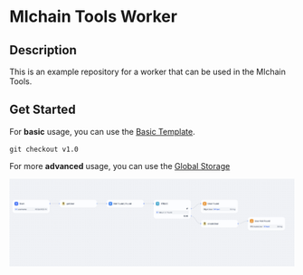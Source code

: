 # Mlchain Tools Worker

## Description

This is an example repository for a worker that can be used in the Mlchain Tools.

## Get Started

For **basic** usage, you can use the [Basic Template](./docs/basic.md).

```
git checkout v1.0
``` 

For more **advanced** usage, you can use the [Global Storage](./docs/global_store.md)

<img src="./assets/8.png" width="800">    

